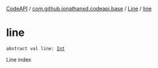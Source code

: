 [CodeAPI](../../index.md) / [com.github.jonathanxd.codeapi.base](../index.md) / [Line](index.md) / [line](.)

# line

`abstract val line: `[`Int`](https://kotlinlang.org/api/latest/jvm/stdlib/kotlin/-int/index.html)

Line index

